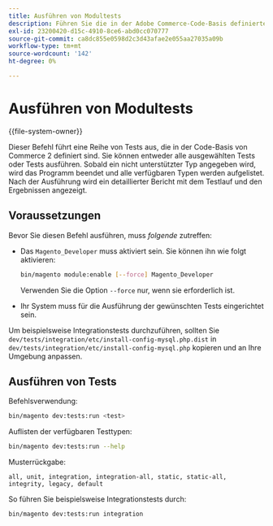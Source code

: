 ```yaml
---
title: Ausführen von Modultests
description: Führen Sie die in der Adobe Commerce-Code-Basis definierten Modultests aus.
exl-id: 23200420-d15c-4910-8ce6-abd0cc070777
source-git-commit: ca8dc855e0598d2c3d43afae2e055aa27035a09b
workflow-type: tm+mt
source-wordcount: '142'
ht-degree: 0%

---
```


# Ausführen von Modultests

{{file-system-owner}}

Dieser Befehl führt eine Reihe von Tests aus, die in der Code-Basis von Commerce 2 definiert sind. Sie können entweder alle ausgewählten Tests oder Tests ausführen. Sobald ein nicht unterstützter Typ angegeben wird, wird das Programm beendet und alle verfügbaren Typen werden aufgelistet. Nach der Ausführung wird ein detaillierter Bericht mit dem Testlauf und den Ergebnissen angezeigt.

## Voraussetzungen

Bevor Sie diesen Befehl ausführen, muss _folgende_ zutreffen:

- Das `Magento_Developer` muss aktiviert sein. Sie können ihn wie folgt aktivieren:

  ```bash
  bin/magento module:enable [--force] Magento_Developer
  ```

  Verwenden Sie die Option `--force` nur, wenn sie erforderlich ist.

- Ihr System muss für die Ausführung der gewünschten Tests eingerichtet sein.

Um beispielsweise Integrationstests durchzuführen, sollten Sie `dev/tests/integration/etc/install-config-mysql.php.dist` in `dev/tests/integration/etc/install-config-mysql.php` kopieren und an Ihre Umgebung anpassen.

## Ausführen von Tests

Befehlsverwendung:

```bash
bin/magento dev:tests:run <test>
```

Auflisten der verfügbaren Testtypen:

```bash
bin/magento dev:tests:run --help
```

Musterrückgabe:

```
all, unit, integration, integration-all, static, static-all, integrity, legacy, default
```

So führen Sie beispielsweise Integrationstests durch:

```bash
bin/magento dev:tests:run integration
```
